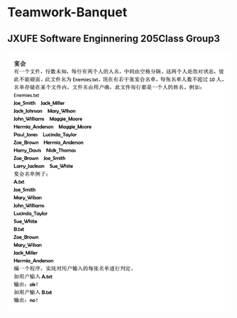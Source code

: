 # Teamwork-Banquet
JXUFE Software Enginnering 205Class Group3<br>
----
![](https://github.com/Astral-cyber/Teamwork-Banquet/raw/main/project/project9.png)
